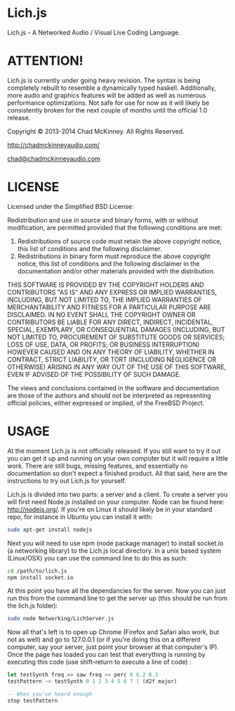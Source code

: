 Lich.js
=======

Lich.js - A Networked Audio / Visual Live Coding Language. 
	
ATTENTION!
==========

Lich.js is currently under going heavy revision. The syntax is being completely rebuilt to resemble a dynamically typed haskell. Additionally, more audio and graphics features will be added as well as numerous performance optimizations. Not safe for use for now as it will likely be consistently broken for the next couple of months until the official 1.0 release.

Copyright © 2013-2014 Chad McKinney. All Rights Reserved.

http://chadmckinneyaudio.com/

chad@chadmckinneyaudio.com


LICENSE
=======

Licensed under the Simplified BSD License:

Redistribution and use in source and binary forms, with or without
modification, are permitted provided that the following conditions are met: 

1. Redistributions of source code must retain the above copyright notice, this
   list of conditions and the following disclaimer. 
2. Redistributions in binary form must reproduce the above copyright notice,
   this list of conditions and the following disclaimer in the documentation
   and/or other materials provided with the distribution. 

THIS SOFTWARE IS PROVIDED BY THE COPYRIGHT HOLDERS AND CONTRIBUTORS "AS IS" AND
ANY EXPRESS OR IMPLIED WARRANTIES, INCLUDING, BUT NOT LIMITED TO, THE IMPLIED
WARRANTIES OF MERCHANTABILITY AND FITNESS FOR A PARTICULAR PURPOSE ARE
DISCLAIMED. IN NO EVENT SHALL THE COPYRIGHT OWNER OR CONTRIBUTORS BE LIABLE FOR
ANY DIRECT, INDIRECT, INCIDENTAL, SPECIAL, EXEMPLARY, OR CONSEQUENTIAL DAMAGES
(INCLUDING, BUT NOT LIMITED TO, PROCUREMENT OF SUBSTITUTE GOODS OR SERVICES;
LOSS OF USE, DATA, OR PROFITS; OR BUSINESS INTERRUPTION) HOWEVER CAUSED AND
ON ANY THEORY OF LIABILITY, WHETHER IN CONTRACT, STRICT LIABILITY, OR TORT
(INCLUDING NEGLIGENCE OR OTHERWISE) ARISING IN ANY WAY OUT OF THE USE OF THIS
SOFTWARE, EVEN IF ADVISED OF THE POSSIBILITY OF SUCH DAMAGE.

The views and conclusions contained in the software and documentation are those
of the authors and should not be interpreted as representing official policies, 
either expressed or implied, of the FreeBSD Project.


USAGE
=====

At the moment Lich.js is not officially released. If you still want to try it out you can get it up and running on your own computer but it will require a little work. There are still bugs, missing features, and essentially no documentation so don't expect a finished product. All that said, here are the instructions to try out Lich.js for yourself.

Lich.js is divided into two parts: a server and a client. To create a server you will first need Node.js installed on your computer. Node can be found here: http://nodejs.org/. If you're on Linux it should likely be in your standard repo, for instance in Ubuntu you can install it with: 
<!--- The ```bash and ``` at the end is for markdown rendering. Please ignore if you're reading this from a text editor or the like. -->
```bash
sudo apt-get install nodejs
```

Next you will need to use npm (node package manager) to install socket.io (a networking library) to the Lich.js local directory. In a unix based system (Linux/OSX) you can use the command line to do this as such:

``` bash
cd /path/to/lich.js
npm install socket.io
```

At this point you have all the dependancies for the server. Now you can just run this from the command line to get the server up (this should be run from the lich.js folder):

```bash
sudo node Networking/LichServer.js
```

Now all that's left is to open up Chrome (Firefox and Safari also work, but not as well) and go to 127.0.0.1 (or if you're doing this on a different computer, say your server, just point your browser at that computer's IP). Once the page has loaded you can test that everything is running by executing this code (use shift-return to execute a line of code) :

<!--- the ```haskell is for markdown rendering such as on GitHub. If you're reading this document via a text editor please ignore the ```haskell and the ``` at the end. -->
```haskell
let testSynth freq => saw freq >> perc 0 0.2 0.3
testPattern ~> testSynth 0 1 2 3 4 5 6 7 | (d2f major)

-- When you've heard enough
stop testPattern
```
